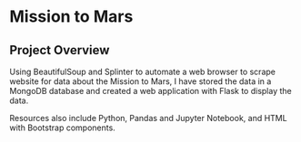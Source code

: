 # Mission to Mars

## Project Overview

Using BeautifulSoup and Splinter to automate a web browser to scrape website for data about the Mission to Mars, I have stored the data in a MongoDB database and created a web application with Flask to display the data. 

Resources also include Python, Pandas and Jupyter Notebook, and HTML with Bootstrap components.